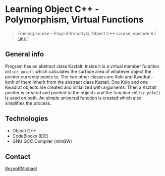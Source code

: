 # Learning Object C++ - Polymorphism, Virtual Functions
> Training course - Pasja Informatyki, Object C++ course, episode 6 ( [Link](https://www.youtube.com/watch?v=9hGPe6BnTY4) )

## General info
Program has an abstract class Ksztalt. Inside it is a virtual member function `oblicz_pole()` which calculates the surface area of whatever object the pointer currently points to. The two other classes are Kolo and Kwadrat - both of them inherit from the abstract class Ksztalt. One Kolo and one Kwadrat objects are created and initialized with arguments. Then a Ksztalt pointer is created and pointed to the objects and the function `oblicz_pole()` is used on both. An simple universal function is created which also simplifies the process.

## Technologies
* Object C++
* CodeBlocks (IDE)
* GNU GCC Compiler (minGW)

## Contact
[ReznoRMichael](https://github.com/ReznoRMichael)